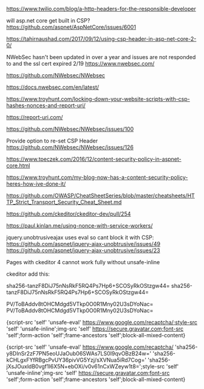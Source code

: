 
https://www.twilio.com/blog/a-http-headers-for-the-responsible-developer

will asp.net core get built in CSP?
https://github.com/aspnet/AspNetCore/issues/6001

https://tahirnaushad.com/2017/09/12/using-csp-header-in-asp-net-core-2-0/

NWebSec hasn't been updated in over a year and issues are not responded to and the ssl cert expired 2/19
https://www.nwebsec.com/


https://github.com/NWebsec/NWebsec

https://docs.nwebsec.com/en/latest/

https://www.troyhunt.com/locking-down-your-website-scripts-with-csp-hashes-nonces-and-report-uri/

https://report-uri.com/

https://github.com/NWebsec/NWebsec/issues/100

Provide option to re-set CSP Header
https://github.com/NWebsec/NWebsec/issues/126

https://www.tpeczek.com/2016/12/content-security-policy-in-aspnet-core.html

https://www.troyhunt.com/my-blog-now-has-a-content-security-policy-heres-how-ive-done-it/

https://github.com/OWASP/CheatSheetSeries/blob/master/cheatsheets/HTTP_Strict_Transport_Security_Cheat_Sheet.md



https://github.com/ckeditor/ckeditor-dev/pull/254

https://paul.kinlan.me/using-nonce-with-service-workers/

jquery.unobtrusiveajax uses eval so cant block it with CSP:
https://github.com/aspnet/jquery-ajax-unobtrusive/issues/49
https://github.com/aspnet/jquery-ajax-unobtrusive/issues/23


Pages with ckeditor 4 cannot work fully without unsafe-inline

ckeditor add this:
<style>.cke{visibility:hidden;}</style>


sha256-tanzF8DiJ75nNsRkF5RQ4Ps7Hp6+SCOSyRkOStzgw44=
sha256-tanzF8DiJ75nNsRkF5RQ4Ps7Hp6+SCOSyRkOStzgw44=

PV/ToBAddv8tOHCMdgd5VTkp0O0R1Mny02U3sDYoNac=
PV/ToBAddv8tOHCMdgd5VTkp0O0R1Mny02U3sDYoNac=

{script-src 'self' 'unsafe-eval' https://www.google.com/recaptcha/;style-src 'self' 'unsafe-inline';img-src 'self' https://secure.gravatar.com;font-src 'self';form-action 'self';frame-ancestors 'self';block-all-mixed-content}

{script-src 'self' 'unsafe-eval' https://www.google.com/recaptcha/ 'sha256-y8DInSr2zF7PN5eoUJaOub06SWAs7LS0I9qvOBzB24w=' 'sha256-kCHLgxFYfRBgcPvUY36pivVG5Yzj/sXVNua5iRd7Cog=' 'sha256-jXsJOuxldB0vgf1I6X5N+ebOXi/v0v61nCxWZeyw1t8=';style-src 'self' 'unsafe-inline';img-src 'self' https://secure.gravatar.com;font-src 'self';form-action 'self';frame-ancestors 'self';block-all-mixed-content}
